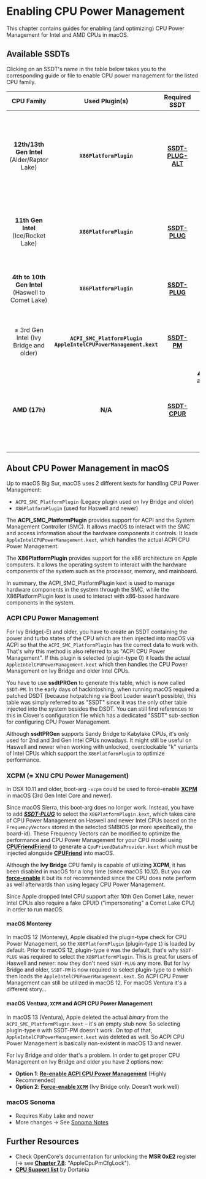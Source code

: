 # Enabling CPU Power Management

This chapter contains guides for enabling (and optimizing) CPU Power Management for Intel and AMD CPUs in macOS. 

## Available SSDTs

Clicking on an SSDT's name in the table below takes you to the corresponding guide or file to enable CPU power management for the listed CPU family.

CPU Family | Used Plugin(s) | Required SSDT |Configuration Notes
:---------:|:--------------:|:-------------:|-------------------
**12th/13th Gen Intel** (Alder/Raptor Lake) | **`X86PlatformPlugin`** | [**SSDT-PLUG-ALT**](https://github.com/5T33Z0/OC-Little-Translated/tree/main/01_Adding_missing_Devices_and_enabling_Features/CPU_Power_Management/CPU_Power_Management_(SSDT-PLUG)#11th-gen-intel-and-newer)| <ul> <li> Requires Fake CPUID (Comet Lake) </br> <li> Enable Kernel Quirk `ProvideCurrentCpuInfo` </br> <li> Add [**CPUFriend**](https://github.com/acidanthera/CPUFriend) and use [**CPUFriendFriend**](https://github.com/corpnewt/CPUFriendFriend) to generate a Data Injector kext to optimize CPU Power Management <li> Add [**CpuToplogyRebuild**](https://github.com/b00t0x/CpuTopologyRebuild) kext to configure usage of heterogeneous CPU cores (experimental)
**11th Gen Intel** (Ice/Rocket Lake)| **`X86PlatformPlugin`**| [**SSDT-PLUG**](https://github.com/5T33Z0/OC-Little-Translated/tree/main/01_Adding_missing_Devices_and_enabling_Features/CPU_Power_Management/CPU_Power_Management_(SSDT-PLUG)#11th-gen-intel-and-newer)| <ul><li> Not needed in macOS 12+ <li> Requires Fake CPUID (Comet Lake) </br><li> Optional: Add [**CPUFriend**](https://github.com/acidanthera/CPUFriend) kext and use [**CPUFriendFriend**](https://github.com/corpnewt/CPUFriendFriend) to generate a Data Injector kext to optimize CPU Power Management
**4th to 10th Gen Intel** (Haswell to Comet Lake) | **`X86PlatformPlugin`**| [**SSDT-PLUG**](https://github.com/5T33Z0/OC-Little-Translated/tree/main/01_Adding_missing_Devices_and_enabling_Features/CPU_Power_Management/CPU_Power_Management_(SSDT-PLUG)#readme)| <ul> <li> Not needed in macOS 12+ <li> Optional: Add [**CPUFriend**](https://github.com/acidanthera/CPUFriend) and use [**CPUFriendFriend**](https://github.com/corpnewt/CPUFriendFriend) to generate a Data Injector kext to optimize CPU Power Management
≤ 3rd Gen Intel (Ivy Bridge and older) | **`ACPI_SMC_PlatformPlugin`** <br> **`AppleIntelCPUPowerManagement.kext`** | [**SSDT-PM**](https://github.com/5T33Z0/OC-Little-Translated/tree/main/01_Adding_missing_Devices_and_enabling_Features/CPU_Power_Management/CPU_Power_Management_(Legacy)#readme)| <ul><li> Plugin dropped from macOS 13 <li> [**Force-enable XCPM**](https://github.com/5T33Z0/OC-Little-Translated/tree/main/01_Adding_missing_Devices_and_enabling_Features/CPU_Power_Management/Enabling_XCPM_on_Ivy_Bridge_CPUs) or [**Re-enable ACPI CPU Power Management**](https://github.com/5T33Z0/OC-Little-Translated/tree/main/01_Adding_missing_Devices_and_enabling_Features/CPU_Power_Management/CPU_Power_Management_(Legacy)#re-enabling-acpi-power-management-in-macos-ventura) for proper CPU Power Management in macOS 13+
**AMD (17h)**| **N/A**|[**SSDT-CPUR**](https://github.com/5T33Z0/OC-Little-Translated/tree/main/01_Adding_missing_Devices_and_enabling_Features/CPU_Power_Management/CPU_Power_Management_(SSDT-PLUG)#what-about-amd)| :warning: `SSDT-CPUR` is only needed for B550 and A520 mainboards!</br> <ul><li> Enable `DummyPowerManagement` Quirk</br> <li> Add [**AMDRyzenCPUPowerManagement**](https://github.com/trulyspinach/SMCAMDProcessor) kext (AMD Ryzen only)</br> <li> Enable `ProvideCurrentCpuInfo` to apply AMD-specific [**Kernel Patches**](https://github.com/AMD-OSX/AMD_Vanilla) 

## About CPU Power Management in macOS

Up to macOS Big Sur, macOS uses 2 different kexts for handling CPU Power Management: 

- `ACPI_SMC_PlatformPlugin` (Legacy plugin used on Ivy Bridge and older)
- `X86PlatformPlugin` (used for Haswell and newer)

The **ACPI_SMC_PlatformPlugin** provides support for ACPI and the System Management Controller (SMC). It allows macOS to interact with the SMC and access information about the hardware components it controls. It loads `AppleIntelCPUPowerManagement.kext`, which handles the actual ACPI CPU Power Management.

The **X86PlatformPlugin** provides support for the x86 architecture on Apple computers. It allows the operating system to interact with the hardware components of the system such as the processor, memory, and mainboard.

In summary, the ACPI_SMC_PlatformPlugin kext is used to manage hardware components in the system through the SMC, while the X86PlatformPlugin kext is used to interact with x86-based hardware components in the system.

### ACPI CPU Power Management

For Ivy Bridge(-E) and older, you have to create an SSDT containing the power and turbo states of the CPU which are then injected into macOS via ACPI so that the `ACPI_SMC_PlatformPlugin` has the correct data to work with. That's why this method is also referred to as "ACPI CPU Power Management". If this plugin is selected (plugin-type 0) it loads the actual `AppleIntelCPUPowerManagement.kext` which then handles the CPU Power Management on Ivy Bridge and older Intel CPUs.

You have to use **ssdtPRGen** to generate this table, which is now called `SSDT-PM`. In the early days of hackintoshing, when running macOS required a patched DSDT (because hotpatching via Boot Loader wasn't possible), this table was simply referred to as "SSDT" since it was the only other table injected into the system besides the DSDT. You can still find references to this in Clover's configuration file which has a dedicated "SSDT" sub-section for configuring CPU Power Management.

Although **ssdtPRGen** supports Sandy Bridge to Kabylake CPUs, it's only used for 2nd and 3rd Gen Intel CPUs nowadays. It might still be useful on Haswell and newer when working with unlocked, overclockable "k" variants of Intel CPUs which support the `X86PlatformPlugin` to optimize performance.

### XCPM (= XNU CPU Power Management)

In OSX 10.11 and older, boot-arg `-xcpm` could be used to force-enable [**XCPM**](https://pikeralpha.wordpress.com/2013/10/05/xnu-cpu-power-management/) in macOS (3rd Gen Intel Core and newer).

Since macOS Sierra, this boot-arg does no longer work. Instead, you have to add [***SSDT-PLUG***](https://github.com/5T33Z0/OC-Little-Translated/tree/main/01_Adding_missing_Devices_and_enabling_Features/CPU_Power_Management/Enabling_XCPM_on_Ivy_Bridge_CPUs#readme) to select the `X86PlatformPlugin.kext`, which takes care of CPU Power Management on Haswell and newer Intel CPUs based on the `FrequencyVectors` stored in the selected SMBIOS (or more specifically, the board-id). These Frequency Vectors can be modified to optimize the performance and CPU Power Management for your CPU model using [**CPUFriendFriend**](https://github.com/corpnewt/CPUFriendFriend) to generate a `CpuFriendDataProvider.kext` which must be injected alongside [**CPUFriend**](https://github.com/acidanthera/CPUFriend) into macOS. 

Although the **Ivy Bridge** CPU family is capable of utilizing **XCPM**, it has been disabled in macOS for a long time (since macOS 10.12). But you can [**force-enable**](https://github.com/5T33Z0/OC-Little-Translated/tree/main/01_Adding_missing_Devices_and_enabling_Features/CPU_Power_Management/Enabling_XCPM_on_Ivy_Bridge_CPUs) it but its not recommended since the CPU does note perform as well afterwards than using legacy CPU Power Management.

Since Apple dropped Intel CPU support after 10th Gen Comet Lake, newer Intel CPUs also require a fake CPUID ("impersonating" a Comet Lake CPU) in order to run macOS.

#### macOS Monterey

In macOS 12 (Monterey), Apple disabled the plugin-type check for CPU Power Management, so the `X86PlatformPlugin` (plugin-type `1`) is loaded by default. Prior to macOS 12, plugin-type `0` was the default, that's why `SSDT-PLUG` was required to select the `X86PlatformPlugin`. This is great for users of Haswell and newer: now they don't need `SSDT-PLUG` any more. But for Ivy Bridge and older, `SSDT-PM` is now required to select plugin-type to `0` which then loads the `AppleIntelCPUPowerManagement.kext`. So ACPI CPU Power Management can still be utilized in macOS 12. For macOS Ventura it's a different story…

#### macOS Ventura, `XCPM` and ACPI CPU Power Management

In macOS 13 (Ventura), Apple deleted the actual *binary* from the `ACPI_SMC_PlatformPlugin.kext` – it's an empty stub now. So selecting plugin-type `0` with SSDT-PM doesn't work. On top of that, `AppleIntelCPUPowerManagement.kext` was deleted as well. So ACPI CPU Power Management is basically non-existent in macOS 13 and newer.

For Ivy Bridge and older that's a problem. In order to get proper CPU Management on Ivy Bridge and older you have 2 options now:

- **Option 1**: [**Re-enable ACPI CPU Power Management**](https://github.com/5T33Z0/OC-Little-Translated/tree/main/01_Adding_missing_Devices_and_enabling_Features/CPU_Power_Management/CPU_Power_Management_(Legacy)#re-enabling-acpi-power-management-in-macos-ventura) (Highly Recommended)
- **Option 2**: [**Force-enable `XCPM`**](https://github.com/5T33Z0/OC-Little-Translated/tree/main/01_Adding_missing_Devices_and_enabling_Features/CPU_Power_Management/Enabling_XCPM_on_Ivy_Bridge_CPUs) (Ivy Bridge only. Doesn't work well)

### macOS Sonoma
- Requires Kaby Lake and newer
- More changes &rarr; See [Sonoma Notes](https://github.com/5T33Z0/OC-Little-Translated/blob/main/14_OCLP_Wintel/Sonoma_Notes.md)

## Further Resources

- Check OpenCore's documentation for unlocking the **MSR 0xE2** register (&rarr; see [**Chapter 7.8**](https://dortania.github.io/docs/latest/Configuration.html#quirks-properties2): "AppleCpuPmCfgLock").
- [**CPU Support list**](https://dortania.github.io/OpenCore-Install-Guide/macos-limits.html#cpu-support) by Dortania
